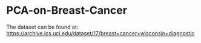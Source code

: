 # PCA-on-Breast-Cancer


The dataset can be found at: https://archive.ics.uci.edu/dataset/17/breast+cancer+wisconsin+diagnostic
